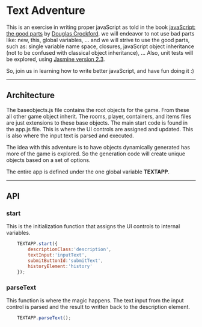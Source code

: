 # Text Adventure
This is an exercise in writing proper javaScript as told in the book [javaScript: the good parts](http://www.amazon.com/exec/obidos/ASIN/0596517742/wrrrldwideweb) by [Douglas Crockford](http://www.crockford.com).
we will endeavor to not use bad parts like: new, this, global variables, ... and we will strive to use the good parts, 
 such as: single variable name space, closures, javaScript object inheritance (not to be confused with classical object inheritance), ...
 Also, unit tests will be explored, using [Jasmine version 2.3](http://jasmine.github.io/2.3/introduction.html).
 
 So, join us in learning how to write better javaScript, and have fun doing it :)

---

## Architecture
The baseobjects.js file contains the root objects for the game.  From these all other game object inherit.
  The rooms, player, containers, and items files are just extensions to these base objects.  The main start code is
  found in the app.js file.  This is where the UI controls are assigned and updated.  This is also where the input 
  text is parsed and executed.
  
The idea with this adventure is to have objects dynamically generated has more of the game is explored.  So the 
generation code will create unique objects based on a set of options.

The entire app is defined under the one global variable **TEXTAPP**.

---

## API

### start
This is the initialization function that assigns the UI controls to internal variables.

```javascript
    TEXTAPP.start({
        descriptionClass:'description',
        textInput:'inputText',
        submitButtonId:'submitText',
        historyElement:'history'
    });
```
    
### parseText
This function is where the magic happens.  The text input from the input control is parsed and the result to written
back to the description element.

```javascript
    TEXTAPP.parseText();
```
    